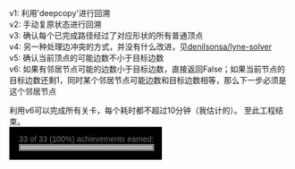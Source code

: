 v1: 利用'deepcopy'进行回溯  
v2: 手动复原状态进行回溯  
v3: 确认每个已完成路径经过了对应形状的所有普通顶点  
v4: 另一种处理边冲突的方式，并没有什么改进，见[denilsonsa/lyne-solver](https://github.com/denilsonsa/lyne-solver/blob/master/algorithm.js)  
v5: 确认当前顶点的可能边数不小于目标边数  
v6: 如果有邻居节点可能的边数小于目标边数，直接返回False；如果当前节点的目标边数还剩1，同时某个邻居节点可能边数和目标边数相等，那么下一步必须是这个邻居节点


利用v6可以完成所有关卡，每个耗时都不超过10分钟（我估计的）。
至此工程结束。  
![achievements](/LYNE/achievements.png)
